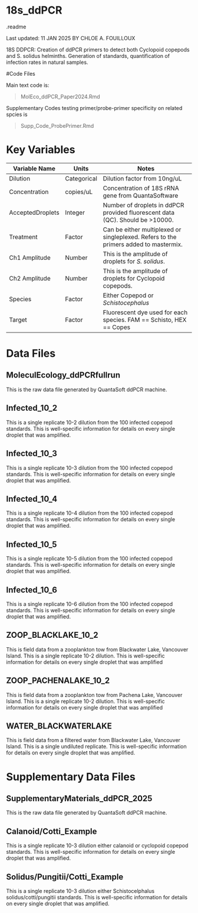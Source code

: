 # 18s_ddPCR

.readme

Last updated: 11 JAN 2025 BY CHLOE A. FOUILLOUX

18S DDPCR: Creation of ddPCR primers to detect both Cyclopoid copepods and S. solidus helminths. Generation of standards, quantification of infection rates in natural samples.

#Code Files

Main text code is:
 > MolEco_ddPCR_Paper2024.Rmd

Supplementary Codes testing primer/probe-primer specificity on related spcies is 
  > Supp_Code_ProbePrimer.Rmd


# Key Variables

| Variable Name     | Units         | Notes                                                                                  |
|--------------------|---------------|----------------------------------------------------------------------------------------|
| Dilution          | Categorical   | Dilution factor from 10ng/uL                                                           |
| Concentration     | copies/uL     | Concentration of 18S rRNA gene from QuantaSoftware                                     |
| AcceptedDroplets  | Integer       | Number of droplets in ddPCR provided fluorescent data (QC). Should be >10000.         |
| Treatment         | Factor        | Can be either multiplexed or singleplexed. Refers to the primers added to mastermix.  |
| Ch1 Amplitude     | Number        | This is the amplitude of droplets for *S. solidus*.                                   |
| Ch2 Amplitude     | Number        | This is the amplitude of droplets for Cyclopoid copepods.                             |
| Species           | Factor        | Either Copepod or *Schistocephalus*                                                   |
| Target            | Factor        | Fluorescent dye used for each species. FAM == Schisto, HEX == Copes                   |



# Data Files

## MoleculEcology_ddPCRfullrun
This is the raw data file generated by QuantaSoft ddPCR machine.

## Infected_10_2
This is a single replicate 10-2 dilution from the 100 infected copepod standards. This is well-specific information for details on every single droplet that was amplified. 

## Infected_10_3
This is a single replicate 10-3 dilution from the 100 infected copepod standards. This is well-specific information for details on every single droplet that was amplified. 

## Infected_10_4
This is a single replicate 10-4 dilution from the 100 infected copepod standards. This is well-specific information for details on every single droplet that was amplified. 

## Infected_10_5
This is a single replicate 10-5 dilution from the 100 infected copepod standards. This is well-specific information for details on every single droplet that was amplified. 

## Infected_10_6
This is a single replicate 10-6 dilution from the 100 infected copepod standards. This is well-specific information for details on every single droplet that was amplified. 

## ZOOP_BLACKLAKE_10_2
This is field data from a zooplankton tow from Blackwater Lake, Vancouver Island. This is a single replicate 10-2 dilution. This is well-specific information for details on every single droplet that was amplified

## ZOOP_PACHENALAKE_10_2
This is field data from a zooplankton tow from Pachena Lake, Vancouver Island. This is a single replicate 10-2 dilution. This is well-specific information for details on every single droplet that was amplified

## WATER_BLACKWATERLAKE
This is field data from a filtered water from Blackwater Lake, Vancouver Island. This is a single undiluted replicate. This is well-specific information for details on every single droplet that was amplified.


# Supplementary Data Files

## SupplementaryMaterials_ddPCR_2025
This is the raw data file generated by QuantaSoft ddPCR machine.

## Calanoid/Cotti_Example
This is a single replicate 10-3 dilution either calanoid or cyclopoid copepod standards. This is well-specific information for details on every single droplet that was amplified. 

## Solidus/Pungitii/Cotti_Example
This is a single replicate 10-3 dilution either Schistocelphalus solidus/cotti/pungitii standards. This is well-specific information for details on every single droplet that was amplified. 


